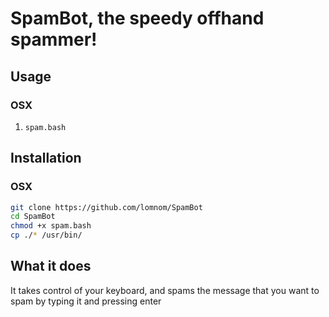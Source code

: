 # SpamBot, the speedy offhand spammer!
## Usage
### OSX
1. `spam.bash`
## Installation
### OSX
```bash
git clone https://github.com/lomnom/SpamBot
cd SpamBot
chmod +x spam.bash
cp ./* /usr/bin/
```
## What it does
It takes control of your keyboard, and spams the message that you want to spam by typing it and pressing enter
